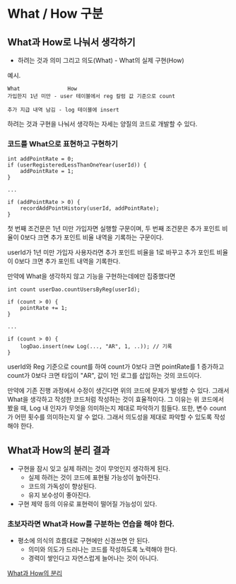 # What / How 구분

## What과 How로 나눠서 생각하기
* 하려는 것과 의미 그리고 의도(What) - What의 실제 구현(How)   

예시.
```
What               How
가입한지 1년 미만 - user 테이블에서 reg 칼럼 값 기준으로 count

추가 지급 내역 남김 - log 테이블에 insert
```

하려는 것과 구현을 나눠서 생각하는 자세는 양질의 코드로 개발할 수 있다.   

### 코드를 What으로 표현하고 구현하기
```
int addPointRate = 0;
if (userRegisteredLessThanOneYear(userId)) {
    addPointRate = 1;
}

...

if (addPointRate > 0) {
    recordAddPointHistory(userId, addPointRate);
}
```

첫 번째 조건문은 1년 미만 가입자면 실행할 구문이며, 두 번째 조건문은 추가 포인트 비율이 0보다 크면 추가 포인트 비율 내역을 기록하는 구문이다.   

userId가 1년 미만 가입자 사용자라면 추가 포인트 비율을 1로 바꾸고 추가 포인트 비율이 0보다 크면 추가 포인트 내역을 기록한다.   

만약에 What을 생각하지 않고 기능을 구현하는데에만 집중했다면   

```
int count userDao.countUsersByReg(userId);

if (count > 0) {
    pointRate += 1;
}

...

if (count > 0) {
    logDao.insert(new Log(..., "AR", 1, ..)); // 기록
}
```

userId와 Reg 기준으로 count를 하여 count가 0보다 크면 pointRate를 1 증가하고 count가 0보다 크면 타입이 "AR", 값이 1인 로그를 삽입하는 것의 코드이다.   

만약에 기존 진행 과정에서 수정이 생긴다면 위의 코드에 문제가 발생할 수 있다. 그래서 What을 생각하고 작성한 코드처럼 작성하는 것이 효율적이다. 그 이유는 위 코드에서 봤을 때, Log 내 인자가 무엇을 의미하는지 제대로 파악하기 힘들다. 또한, 변수 count가 어떤 횟수를 의미하는지 알 수 없다. 그래서 의도성을 제대로 파악할 수 있도록 작성해야 한다.   

## What과 How의 분리 결과
* 구현을 잠시 잊고 실제 하려는 것이 무엇인지 생각하게 된다.
    * 실제 하려는 것이 코드에 표현될 가능성이 높아진다.
    * 코드의 가독성이 향상된다.
    * 유지 보수성이 좋아진다.
* 구현 제약 등의 이유로 표현력이 떨어질 가능성이 있다.   

### 초보자라면 What과 How를 구분하는 연습을 해야 한다.
* 평소에 의식의 흐름대로 구현에만 신경쓰면 안 된다.
    * 의미와 의도가 드러나는 코드를 작성하도록 노력해야 한다.
    * 경력이 쌓인다고 자연스럽게 늘어나는 것이 아니다.   

[What과 How의 분리](https://www.youtube.com/watch?v=4xg4OeGzGIw)